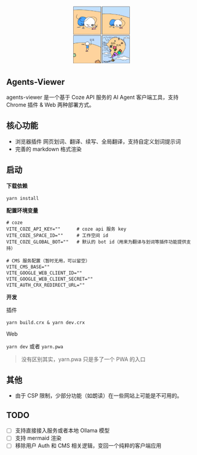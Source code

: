 <h1 align="center">

  <a href="https://github.com/JinliG/agents-viewer/releases">

​    <img src="https://github.com/JinliG/agents-viewer/blob/master/public/assets/512x512.png?raw=true" width="150" height="150" alt="banner" /><br>

  </a>

</h1>

## Agents-Viewer

agents-viewer 是一个基于 Coze API 服务的 AI Agent 客户端工具，支持 Chrome 插件 & Web 两种部署方式。



## 核心功能

- 浏览器插件 网页划词、翻译、续写、全局翻译，支持自定义划词提示词
- 完善的 markdown 格式渲染



## 启动

**下载依赖**

`yarn install`

**配置环境变量**

```.env
# coze
VITE_COZE_API_KEY=""      # coze api 服务 key
VITE_COZE_SPACE_ID=""     # 工作空间 id
VITE_COZE_GLOBAL_BOT=""   # 默认的 bot id（用来为翻译与划词等插件功能提供支持）

# CMS 服务配置（暂时无用，可以留空）
VITE_CMS_BASE=""
VITE_GOOGLE_WEB_CLIENT_ID=""
VITE_GOOGLE_WEB_CLIENT_SECRET=""
VITE_AUTH_CRX_REDIRECT_URL=""

```



**开发**

插件

`yarn build.crx & yarn dev.crx`

Web

`yarn dev`  或者 `yarn.pwa`

> 没有区别其实，yarn.pwa 只是多了一个 PWA 的入口



## 其他

- 由于 CSP 限制，少部分功能（如朗读）在一些网站上可能是不可用的。



## TODO

- [ ] 支持直接接入服务或者本地 Ollama 模型
- [ ] 支持 mermaid 渲染
- [ ] 移除用户 Auth 和 CMS 相关逻辑，变回一个纯粹的客户端应用
